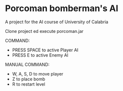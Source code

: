 # Porcoman bomberman's AI
A project for the AI course of University of Calabria

Clone project ed execute porcoman.jar

COMMAND:
  
  - PRESS SPACE to active Player AI
  - PRESS E to active Enemy AI

MANUAL COMMAND:

  - W, A, S, D to move player
  - Z to place bomb
  - R to restart level
